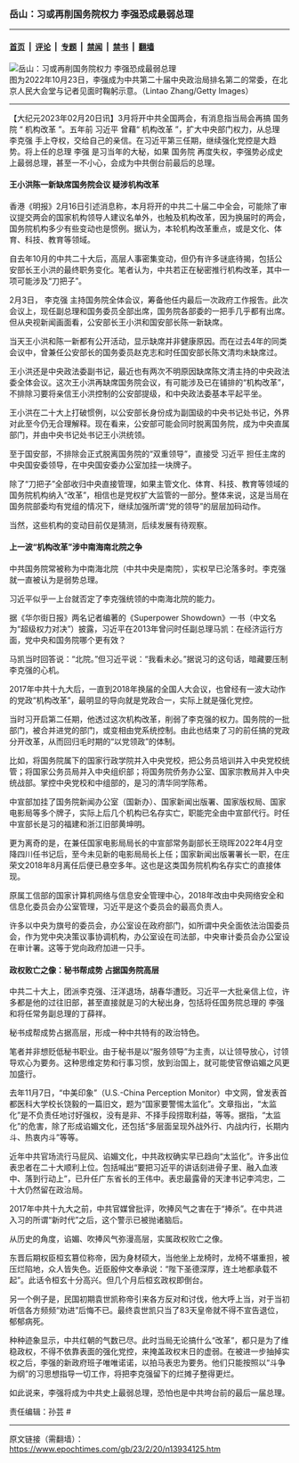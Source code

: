 ### 岳山：习或再削国务院权力 李强恐成最弱总理

---

#### [首页](../../../..?n13934125) &nbsp;|&nbsp; [评论](../../../../../epoch-comment?n13934125) &nbsp;|&nbsp; [专题](../../../../../epoch-special?n13934125) &nbsp;|&nbsp; [禁闻](../../../../../epoch-news?n13934125) &nbsp;|&nbsp; [禁书](../../../../../books?n13934125) &nbsp;|&nbsp; [翻墙](https://github.com/gfw-breaker/nogfw/blob/master/README.md?n13934125)


<div><img alt="岳山：习或再削国务院权力 李强恐成最弱总理" class="attachment-djy_600_400 size-djy_600_400 wp-post-image" src="https://i.epochtimes.com/assets/uploads/2022/10/id13851420-GettyImages-1435743537_light_cut-600x400.jpg"/>
<div class="caption">
 图为2022年10月23日，李强成为中共第二十届中央政治局排名第二的常委，在北京人民大会堂与记者见面时鞠躬示意。（Lintao Zhang/Getty Images）
</div></div><hr/><div class="post_content" id="artbody" itemprop="articleBody">
 <!-- article content begin -->
 <p>
  【大纪元2023年02月20日讯】3月将开中共全国两会，有消息指当局会再搞
  <ok href="https://www.epochtimes.com/gb/tag/%E5%9B%BD%E5%8A%A1%E9%99%A2.html">
   国务院
  </ok>
  “
  <ok href="https://www.epochtimes.com/gb/tag/%E6%9C%BA%E6%9E%84%E6%94%B9%E9%9D%A9.html">
   机构改革
  </ok>
  ”。五年前
  <ok href="https://www.epochtimes.com/gb/tag/%E4%B9%A0%E8%BF%91%E5%B9%B3.html">
   习近平
  </ok>
  曾藉“
  <ok href="https://www.epochtimes.com/gb/tag/%E6%9C%BA%E6%9E%84%E6%94%B9%E9%9D%A9.html">
   机构改革
  </ok>
  ”，扩大中央部门权力，从总理
  <ok href="https://www.epochtimes.com/gb/tag/%E6%9D%8E%E5%85%8B%E5%BC%BA.html">
   李克强
  </ok>
  手上夺权，交给自己的亲信。在习近平第三任期，继续强化党控是大趋势。将上任的总理
  <ok href="https://www.epochtimes.com/gb/tag/%E6%9D%8E%E5%BC%BA.html">
   李强
  </ok>
  是习当年的大秘，如果
  <ok href="https://www.epochtimes.com/gb/tag/%E5%9B%BD%E5%8A%A1%E9%99%A2.html">
   国务院
  </ok>
  再度失权，李强势必成史上最弱总理，甚至一不小心，会成为中共倒台前最后的总理。
 </p>
 <h4>
  王小洪陈一新缺席国务院会议 疑涉机构改革
 </h4>
 <p>
  香港《明报》2月16日引述消息称，本月将开的中共二十届二中全会，可能除了审议提交两会的国家机构领导人建议名单外，也触及机构改革，因为换届时的两会，国务院机构多少有些变动也是惯例。据认为，本轮机构改革重点，或是文化、体育、科技、教育等领域。
 </p>
 <p>
  自去年10月的中共二十大后，高层人事密集变动，但仍有许多谜底待揭，包括公安部长王小洪的最终职务变化。笔者认为，中共若正在秘密推行机构改革，其中一项可能涉及“刀把子”。
 </p>
 <p>
  2月3日，
  <ok href="https://www.epochtimes.com/gb/tag/%E6%9D%8E%E5%85%8B%E5%BC%BA.html">
   李克强
  </ok>
  主持国务院全体会议，筹备他任内最后一次政府工作报吿。此次会议上，现任副总理和国务委员全部出席，国务院各部委的一把手几乎都有出席。但从央视新闻画面看，公安部长王小洪和国安部长陈一新缺席。
 </p>
 <p>
  当天王小洪和陈一新都有公开活动，显示缺席并非健康原因。而在过去4年的同类会议中，曾兼任公安部长的国务委员赵克志和时任国安部长陈文清均未缺席过。
 </p>
 <p>
  王小洪还是中央政法委副书记，最近也有两次不明原因缺席陈文清主持的中央政法委全体会议。这次王小洪再缺席国务院会议，有可能涉及已在铺排的“机构改革”，不排除习要将亲信王小洪控制的公安部提级，和中央政法委基本平起平坐。
 </p>
 <p>
  王小洪在二十大上打破惯例，以公安部长身份成为副国级的中央书记处书记，外界对此至今仍无合理解释。现在看来，公安部可能会同时脱离国务院，成为中央直属部门，并由中央书记处书记王小洪统领。
 </p>
 <p>
  至于国安部，不排除会正式脱离国务院的“双重领导”，直接受
  <ok href="https://www.epochtimes.com/gb/tag/%E4%B9%A0%E8%BF%91%E5%B9%B3.html">
   习近平
  </ok>
  担任主席的中央国安委领导，在中央国安委办公室加挂一块牌子。
 </p>
 <p>
  除了“刀把子”全部收归中央直接管理，如果主管文化、体育、科技、教育等领域的国务院机构纳入“改革”，相信也是党权扩大监管的一部分。整体来说，这是当局在国务院部委均有党组的情况下，继续加强所谓“党的领导”的层层加码动作。
 </p>
 <p>
  当然，这些机构的变动目前仅是猜测，后续发展有待观察。
 </p>
 <h4>
  上一波“机构改革”涉中南海南北院之争
 </h4>
 <p>
  中共国务院常被称为中南海北院（中共中央是南院），实权早已沦落多时。李克强就一直被认为是弱势总理。
 </p>
 <p>
  习近平似乎一上台就否定了李克强统领的中南海北院的能力。
 </p>
 <p>
  据《华尔街日报》两名记者编著的《Superpower Showdown》一书（中文名为“超级权力对决”）披露，习近平在2013年曾问时任副总理马凯：在经济运行方面，党中央和国务院哪个更有效？
 </p>
 <p>
  马凯当时回答说：“北院。”但习近平说：“我看未必。”据说习的这句话，暗藏要压制李克强的心机。
 </p>
 <p>
  2017年中共十九大后，一直到2018年换届的全国人大会议，也曾经有一波大动作的党政“机构改革”，最明显的导向就是党政合一，实际上就是强化党控。
 </p>
 <p>
  当时习开启第二任期，他透过这次机构改革，削弱了李克强的权力。国务院的一批部门，被合并进党的部门，或变相由党系统控制。由此也结束了习的前任搞的党政分开改革，从而回归毛时期的“以党领政”的体制。
 </p>
 <p>
  比如，将国务院属下的国家行政学院并入中央党校，把公务员培训并入中央党校统管；将国家公务员局并入中央组织部；将国务院侨务办公室、国家宗教局并入中央统战部。掌控中央党校和中组部的，是习的清华同学陈希。
 </p>
 <p>
  中宣部加挂了国务院新闻办公室（国新办）、国家新闻出版署、国家版权局、国家电影局等多个牌子，实际上后几个机构已名存实亡，职能完全由中宣部代行。时任中宣部长是习的福建和浙江旧部黄坤明。
 </p>
 <p>
  更为离奇的是，在兼任国家电影局局长的中宣部常务副部长王晓晖2022年4月空降四川任书记后，至今未见新的电影局局长上任；国家新闻出版署署长一职，在庄荣文2018年8月离任后便已悬空多年。这也是这类国务院机构名存实亡的直接体现。
 </p>
 <p>
  原属工信部的国家计算机网络与信息安全管理中心，2018年改由中央网络安全和信息化委员会办公室管理，习近平是这个委员会的最高负责人。
 </p>
 <p>
  许多以中央为旗号的委员会，办公室设在政府部门，如所谓中央全面依法治国委员会，作为党中央决策议事协调机构，办公室设在司法部，中央审计委员会办公室设在审计署。这等于党向政府加进一只手。
 </p>
 <h4>
  政权败亡之像：秘书帮成势 占据国务院高层
 </h4>
 <p>
  中共二十大上，团派李克强、汪洋退场，胡春华遭贬。习近平一大批亲信上位，许多都是他的过往旧部，甚至直接就是习的大秘出身，包括将任国务院总理的
  <ok href="https://www.epochtimes.com/gb/tag/%E6%9D%8E%E5%BC%BA.html">
   李强
  </ok>
  和将任常务副总理的丁薛祥。
 </p>
 <p>
  秘书成帮成势占据高层，形成一种中共特有的政治特色。
 </p>
 <p>
  笔者并非想贬低秘书职业。由于秘书是以“服务领导”为主责，以让领导放心，讨领导欢心为要务。这种思维定势和行事习惯，放到治国上，就可能使官僚谄媚之风更加盛行。
 </p>
 <p>
  去年11月7日，“中美印象”（U.S.-China Perception Monitor）中文网，曾发表首都医科大学校长饶毅的一篇旧文，题为“国家要警惕太监化”。文章指出，“太监化”是不负责任地讨好强权，没有是非、不择手段捞取利益，等等。据指，“太监化”的危害，除了形成谄媚文化，还包括“多层面呈现外战外行、内战内行，长期内斗、热衷内斗”等等。
 </p>
 <p>
  近年中共官场流行马屁风、谄媚文化，中共政权确实早已趋向“太监化”。许多出位表忠者在二十大顺利上位。包括喊出“要把习近平的讲话刻进骨子里、融入血液中、落到行动上”，已升任广东省长的王伟中。表忠最露骨的天津书记李鸿忠，二十大仍然留在政治局。
 </p>
 <p>
  2017年中共十九大之前，中共官媒曾批评，吹捧风气之害在于“捧杀”。在中共进入习的所谓“新时代”之后，这个警示已被抛诸脑后。
 </p>
 <p>
  从历史的角度，谄媚、吹捧风气弥漫高层，实属政权败亡之像。
 </p>
 <p>
  东晋后期权臣桓玄篡位称帝，因为身材硕大，当他坐上龙椅时，龙椅不堪重担，被压烂陷地，众人皆失色。近臣殷仲文奉承说：“陛下圣德深厚，连土地都承载不起”。此话令桓玄十分高兴。但几个月后桓玄政权即倒台。
 </p>
 <p>
  另一个例子是，民国初期袁世凯称帝引来各方反对和讨伐，他大呼上当，对于当初听信各方频频“劝进”后悔不已。最终袁世凯只当了83天皇帝就不得不宣告退位，郁郁病死。
 </p>
 <p>
  种种迹象显示，中共红朝的气数已尽。此时当局无论搞什么“改革”，都只是为了维稳政权，不得不依靠表面的强化党控，来掩盖政权末日的虚弱。在被进一步抽掉实权之后，李强的新政府班子唯唯诺诺，以拍马表忠为要务。他们只能按照以“斗争为纲”的习思想指导一切工作，将把李克强留下的烂摊子整得更烂。
 </p>
 <p>
  如此说来，李强将成为中共史上最弱总理，恐怕也是中共垮台前的最后一届总理。
 </p>
 <p>
  责任编辑：孙芸 #
 </p>
 <!-- article content end -->
 <div id="below_article_ad">
 </div>
</div>


---

原文链接（需翻墙）：https://www.epochtimes.com/gb/23/2/20/n13934125.htm